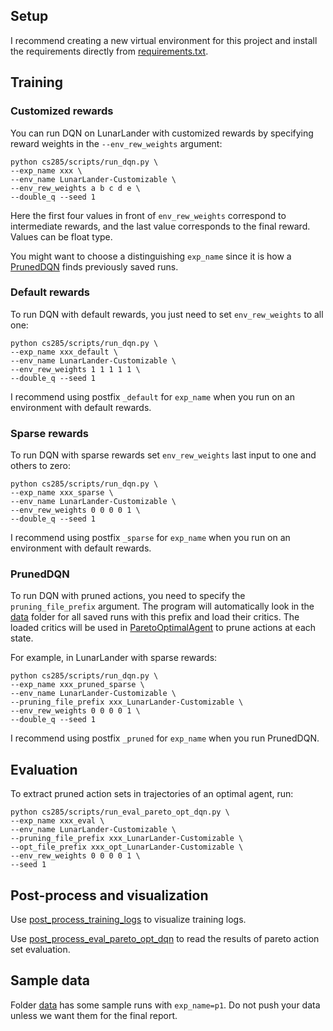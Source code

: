 ## Setup
I recommend creating a new virtual environment for this project and
install the requirements directly from [requirements.txt](requirements.txt).

## Training

### Customized rewards
You can run DQN on LunarLander with customized rewards by specifying
reward weights in the `--env_rew_weights` argument:
```shell
python cs285/scripts/run_dqn.py \
--exp_name xxx \
--env_name LunarLander-Customizable \
--env_rew_weights a b c d e \
--double_q --seed 1
```
Here the first four values in front of `env_rew_weights` correspond to
intermediate rewards, and the last value corresponds to the final reward. 
Values can be float type.

You might want to choose a distinguishing `exp_name` 
since it is how a [PrunedDQN](cs285/critics/dqn_critic.py) finds previously saved runs.

### Default rewards
To run DQN with default rewards, you just need to set `env_rew_weights` to all one:
```shell
python cs285/scripts/run_dqn.py \
--exp_name xxx_default \
--env_name LunarLander-Customizable \
--env_rew_weights 1 1 1 1 1 \
--double_q --seed 1
```
I recommend using postfix `_default` for `exp_name` 
when you run on an environment with default rewards.

### Sparse rewards 
To run DQN with sparse rewards set `env_rew_weights` 
last input to one and others to zero:
```shell
python cs285/scripts/run_dqn.py \
--exp_name xxx_sparse \
--env_name LunarLander-Customizable \
--env_rew_weights 0 0 0 0 1 \
--double_q --seed 1
```
I recommend using postfix `_sparse` for `exp_name` 
when you run on an environment with default rewards.

### PrunedDQN
To run DQN with pruned actions, you need to specify the `pruning_file_prefix` argument. 
The program will automatically look in the [data](data) folder for all saved runs with
this prefix and load their critics. 
The loaded critics will be used in [ParetoOptimalAgent](cs285/agents/pareto_opt_agent.py)
to prune actions at each state. 

For example, in LunarLander with sparse rewards:
```shell
python cs285/scripts/run_dqn.py \
--exp_name xxx_pruned_sparse \
--env_name LunarLander-Customizable \
--pruning_file_prefix xxx_LunarLander-Customizable \
--env_rew_weights 0 0 0 0 1 \
--double_q --seed 1
```
I recommend using postfix `_pruned` for `exp_name` 
when you run PrunedDQN.


## Evaluation
To extract pruned action sets in trajectories of an optimal agent, run:
```shell
python cs285/scripts/run_eval_pareto_opt_dqn.py \
--exp_name xxx_eval \
--env_name LunarLander-Customizable \
--pruning_file_prefix xxx_LunarLander-Customizable \
--opt_file_prefix xxx_opt_LunarLander-Customizable \
--env_rew_weights 0 0 0 0 1 \
--seed 1
```


## Post-process and visualization
Use [post_process_training_logs](cs285/scripts/post_process_training_logs.py) to visualize training logs.

Use [post_process_eval_pareto_opt_dqn](cs285/scripts/post_process_eval_pareto_opt_dqn.py)
to read the results of pareto action set evaluation.

## Sample data
Folder [data](data) has some sample runs with `exp_name=p1`. 
Do not push your data unless we want them for the final report.